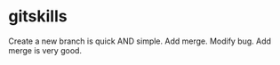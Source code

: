 # gitskills
Create a new branch is quick AND simple.
Add merge.
Modify bug.
Add merge is very good.
